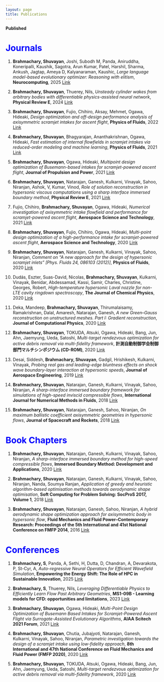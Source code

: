 ```yaml
---
layout: page
title: Publications
---
```


<style>
.sticker-tag{
  display:inline-block; font-size:11px; line-height:1; font-weight:700;
  padding:3px 6px; border-radius:6px; margin-left:6px; vertical-align:middle;
}
.sticker-new{ background:#e6fffb; color:#006d75; border:1px solid #87e8de; }
.sticker-preprint{ background:#f6ffed; color:#237804; border:1px solid #b7eb8f; }
.sticker-award{ background:#fff7e6; color:#ad4e00; border:1px solid #ffd591; }
@media (prefers-color-scheme: dark){
  .sticker-new{ background:#003a3f; color:#c2fffb; border-color:#146b66; }
  .sticker-preprint{ background:#163a24; color:#bdf7a8; border-color:#2c6c45; }
  .sticker-award{ background:#3e2a00; color:#ffd8a8; border-color:#805500; }
}
</style>


**Published**

# <span style="color:blue">Journals</span>

1. **Brahmachary, Shuvayan**, Joshi, Subodh M, Panda, Aniruddha, Koneripalli, Kaushik, Sagotra, Arun Kumar, Patel, Harshil, Sharma, Ankush, Jagtap, Ameya D, Kalyanaraman, Kaushic, _Large language model-based evolutionary optimizer: Reasoning with elitism_, **Neurocomputing**, 2025 [Link](https://www.sciencedirect.com/science/article/abs/pii/S0925231224020435)

2. **Brahmachary, Shuvayan**, Thuerey, Nils, _Unsteady cylinder wakes from arbitrary bodies with differentiable physics-assisted neural network_, **Physical Review E**, 2024 [Link](https://journals.aps.org/pre/abstract/10.1103/PhysRevE.109.055304)

3. **Brahmachary, Shuvayan**, Fujio, Chihiro, Aksay, Mehmet, Ogawa, Hideaki, _Design optimization and off-design performance analysis of axisymmetric scramjet intakes for ascent flight_, **Physics of Fluids**, 2022 [Link](https://pubs.aip.org/aip/pof/article-abstract/34/3/036109/2845736/Design-optimization-and-off-design-performance?redirectedFrom=fulltext)

4. **Brahmachary, Shuvayan**, Bhagyarajan, Ananthakrishnan, Ogawa, Hideaki, _Fast estimation of internal flowfields in scramjet intakes via reduced-order modeling and machine learning_, **Physics of Fluids**, 2021 [Link](https://pubs.aip.org/aip/pof/article-abstract/33/10/106110/1065234/Fast-estimation-of-internal-flowfields-in-scramjet?redirectedFrom=fulltext)

5. **Brahmachary, Shuvayan**, Ogawa, Hideaki, _Multipoint design optimization of Busemann-based intakes for scramjet-powered ascent flight_, **Journal of Propulsion and Power**, 2021 [Link](https://arc.aiaa.org/doi/10.2514/1.B38383)

6. **Brahmachary, Shuvayan**, Natarajan, Ganesh, Kulkarni, Vinayak, Sahoo, Niranjan, Ashok, V, Kumar, Vinod, _Role of solution reconstruction in hypersonic viscous computations using a sharp interface immersed boundary method_, **Physical Review E**, 2021 [Link](https://journals.aps.org/pre/abstract/10.1103/PhysRevE.103.043302)

7. Fujio, Chihiro, **Brahmachary, Shuvayan**, Ogawa, Hideaki, _Numerical investigation of axisymmetric intake flowfield and performance for scramjet-powered ascent flight_, **Aerospace Science and Technology**, 2021 [Link](https://www.sciencedirect.com/science/article/abs/pii/S1270963821000432)

8. **Brahmachary, Shuvayan**, Fujio, Chihiro, Ogawa, Hideaki, _Multi-point design optimization of a high-performance intake for scramjet-powered ascent flight_, **Aerospace Science and Technology**, 2020 [Link](https://www.sciencedirect.com/science/article/abs/pii/S1270963820310440)

9. **Brahmachary, Shuvayan**, Natarajan, Ganesh, Kulkarni, Vinayak, Sahoo, Niranjan, _Comment on “A new approach for the design of hypersonic scramjet inlets” [Phys. Fluids 24, 086103 (2012)]_, **Physics of Fluids**, 2020 [Link](https://pubs.aip.org/aip/pof/article/32/7/079101/1065525/Comment-on-A-new-approach-for-the-design-of)

10. Dudás, Eszter, Suas-David, Nicolas, **Brahmachary, Shuvayan**, Kulkarni, Vinayak, Benidar, Abdessamad, Kassi, Samir, Charles, Christine, Georges, Robert, _High-temperature hypersonic Laval nozzle for non-LTE cavity ringdown spectroscopy_, **The Journal of Chemical Physics**, 2020 [Link](https://pubs.aip.org/aip/jcp/article-abstract/152/13/134201/198143/High-temperature-hypersonic-Laval-nozzle-for-non?redirectedFrom=fulltext)

11. Deka, Mandeep, **Brahmachary, Shuvayan**, Thirumalaisamy, Ramakrishnan, Dalal, Amaresh, Natarajan, Ganesh, _A new Green–Gauss reconstruction on unstructured meshes. Part I: Gradient reconstruction_, **Journal of Computational Physics**, 2020 [Link](https://www.sciencedirect.com/science/article/abs/pii/S0021999118306909)

12. **Brahmachary, Shuvayan**, TOKUDA, Atsuki, Ogawa, Hideaki, Bang, Jun, Ahn, Jaemyung, Ueda, Satoshi, _Multi-target rendezvous optimization for active debris removal via multi-fidelity framework_, **計測自動制御学会制御部門マルチシンポジウム (CD-ROM)**, 2020 [Link](https://kyushu-u.elsevierpure.com/en/publications/multi-target-rendezvous-optimization-for-active-debris-removal-vi)

13. Desai, Siddesh, **Brahmachary, Shuvayan**, Gadgil, Hrishikesh, Kulkarni, Vinayak, _Probing real gas and leading-edge bluntness effects on shock wave boundary-layer interaction at hypersonic speeds_, **Journal of Aerospace Engineering**, 2019 [Link](https://ascelibrary.org/doi/10.1061/%28ASCE%29AS.1943-5525.0001085)

14. **Brahmachary, Shuvayan**, Natarajan, Ganesh, Kulkarni, Vinayak, Sahoo, Niranjan, _A sharp-interface immersed boundary framework for simulations of high-speed inviscid compressible flows_, **International Journal for Numerical Methods in Fluids**, 2018 [Link](https://onlinelibrary.wiley.com/doi/abs/10.1002/fld.4479)

15. **Brahmachary, Shuvayan**, Natarajan, Ganesh, Sahoo, Niranjan, _On maximum ballistic coefficient axisymmetric geometries in hypersonic flows_, **Journal of Spacecraft and Rockets**, 2018 [Link](https://arc.aiaa.org/doi/10.2514/1.A33887)



# <span style="color:blue">Book Chapters</span>

1. **Brahmachary, Shuvayan**, Natarajan, Ganesh, Kulkarni, Vinayak, Sahoo, Niranjan, _A sharp-interface immersed boundary method for high-speed compressible flows_, **Immersed Boundary Method: Development and Applications**, 2020 [Link](https://link.springer.com/chapter/10.1007/978-981-15-3940-4_9)

2. **Brahmachary, Shuvayan**, Natarajan, Ganesh, Kulkarni, Vinayak, Sahoo, Niranjan, Nanda, Soumya Ranjan, _Application of greedy and heuristic algorithm-based optimisation methods towards aerodynamic shape optimisation_, **Soft Computing for Problem Solving: SocProS 2017, Volume 1**, 2018 [Link](https://link.springer.com/chapter/10.1007/978-981-13-1592-3_75)

3. **Brahmachary, Shuvayan**, Natarajan, Ganesh, Sahoo, Niranjan, _A hybrid aerodynamic shape optimization approach for axisymmetric body in hypersonic flow_, **Fluid Mechanics and Fluid Power–Contemporary Research: Proceedings of the 5th International and 41st National Conference on FMFP 2014**, 2016 [Link](https://link.springer.com/chapter/10.1007/978-81-322-2743-4_29)



# <span style="color:blue">Conferences</span>

1. **Brahmachary, S**, Panda, A, Sethi, H, Dutta, D, Chandran, A, Devarakota, P, St-Cyr, A, _Auto-regressive Neural Operators for Efficient Wavefield Simulation_, **Empowering the Energy Shift: The Role of HPC in Sustainable Innovation**, 2025 [Link](https://www.earthdoc.org/content/papers/10.3997/2214-4609.2025643025)

2. **Brahmachary, S**, Thuerey, Nils, _Leveraging Differentiable Physics to Efficiently Learn Flow Past Arbitrary Geometries_, **MS1-09B - Learning models for CFD: opportunities and limitations**, 2023 [Link](https://cfc2023.iacm.info/event/contribution/c60f2ee2-3830-11ed-8e5b-000c29ddfc0c)

3. **Brahmachary, Shuvayan**, Ogawa, Hideaki, _Multi-Point Design Optimization of Busemann Based Intakes for Scramjet-Powered Ascent Flight via Surrogate-Assisted Evolutionary Algorithms_, **AIAA Scitech 2021 Forum**, 2021 [Link](https://arc.aiaa.org/doi/10.2514/6.2021-1960)

4. **Brahmachary, Shuvayan**, Chutia, Jubajyoti, Natarajan, Ganesh, Kulkarni, Vinayak, Sahoo, Niranjan, _Parametric investigation towards the design of a scramjet intake using low-fidelity approach_, **8th International and 47th National Conference on Fluid Mechanics and Fluid Power (FMFP 2020)**, 2020 [Link](https://www.researchgate.net/publication/349236917_Parametric_investigation_towards_the_design_of_a_scramjet_intake_using_low-fidelity_approach)

5. **Brahmachary, Shuvayan**, TOKUDA, Atsuki, Ogawa, Hideaki, Bang, Jun, Ahn, Jaemyung, Ueda, Satoshi, _Multi-target rendezvous optimization for active debris removal via multi-fidelity framework_, 2020 [Link](https://kyushu-u.elsevierpure.com/en/publications/multi-target-rendezvous-optimization-for-active-debris-removal-vi)
